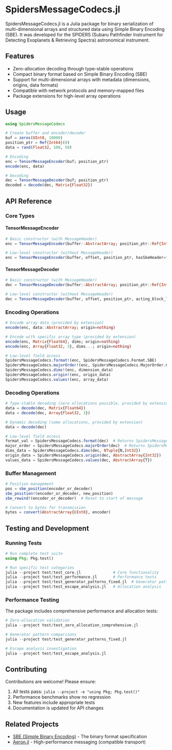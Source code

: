 # SpidersMessageCodecs.jl

SpidersMessageCodecs.jl is a Julia package for binary serialization of multi-dimensional arrays and structured data using Simple Binary Encoding (SBE). It was developed for the SPIDERS (Subaru Pathfinder Instrument for Detecting Exoplanets & Retrieving Spectra) astronomical instrument.

## Features

- Zero-allocation decoding through type-stable operations
- Compact binary format based on Simple Binary Encoding (SBE)
- Support for multi-dimensional arrays with metadata (dimensions, origins, data formats)
- Compatible with network protocols and memory-mapped files
- Package extensions for high-level array operations

## Usage

```julia
using SpidersMessageCodecs

# Create buffer and encoder/decoder
buf = zeros(UInt8, 10000)
position_ptr = Ref{Int64}(0)
data = rand(Float32, 100, 50)

# Encoding
enc = TensorMessageEncoder(buf; position_ptr)
encode(enc, data)

# Decoding
dec = TensorMessageDecoder(buf; position_ptr)
decoded = decode(dec, Matrix{Float32})
```

## API Reference

### Core Types

#### TensorMessageEncoder
```julia
# Basic constructor (with MessageHeader)
enc = TensorMessageEncoder(buffer::AbstractArray; position_ptr::Ref{Int64}=Ref(0))

# Low-level constructor (without MessageHeader)
enc = TensorMessageEncoder(buffer, offset, position_ptr, hasSbeHeader=false)
```

#### TensorMessageDecoder
```julia
# Basic constructor (with MessageHeader)
dec = TensorMessageDecoder(buffer::AbstractArray; position_ptr::Ref{Int64}=Ref(0))

# Low-level constructor (without MessageHeader)
dec = TensorMessageDecoder(buffer, offset, position_ptr, acting_block_length, acting_version)
```

### Encoding Operations
```julia
# Encode array data (provided by extension)
encode(enc, data::AbstractArray; origin=nothing)

# Encode with specific array type (provided by extension)
encode(enc, Matrix{Float64}, dims; origin=nothing)
encode(enc, Array{Float32, 3}, dims...; origin=nothing)

# Low-level field access
SpidersMessageCodecs.format!(enc, SpidersMessageCodecs.Format.SBE)
SpidersMessageCodecs.majorOrder!(enc, SpidersMessageCodecs.MajorOrder.COLUMN)
SpidersMessageCodecs.dims!(enc, dimension_data)
SpidersMessageCodecs.origin!(enc, origin_data)
SpidersMessageCodecs.values!(enc, array_data)
```

### Decoding Operations
```julia
# Type-stable decoding (zero allocations possible, provided by extension)
data = decode(dec, Matrix{Float64})
data = decode(dec, Array{Float32, 3})

# Dynamic decoding (some allocations, provided by extension)
data = decode(dec)

# Low-level field access
format_val = SpidersMessageCodecs.format(dec)  # Returns SpidersMessageCodecs.Format.SbeEnum
major_order = SpidersMessageCodecs.majorOrder(dec)  # Returns SpidersMessageCodecs.MajorOrder.SbeEnum
dims_data = SpidersMessageCodecs.dims(dec, NTuple{N,Int32})
origin_data = SpidersMessageCodecs.origin(dec, AbstractArray{Int32})
values_data = SpidersMessageCodecs.values(dec, AbstractArray{T})
```

### Buffer Management
```julia
# Position management
pos = sbe_position(encoder_or_decoder)
sbe_position!(encoder_or_decoder, new_position)
sbe_rewind!(encoder_or_decoder)  # Reset to start of message

# Convert to bytes for transmission
bytes = convert(AbstractArray{UInt8}, encoder)
```

## Testing and Development

### Running Tests
```julia
# Run complete test suite
using Pkg; Pkg.test()

# Run specific test categories
julia --project test/test_core.jl              # Core functionality
julia --project test/test_performance.jl       # Performance tests
julia --project test/test_generator_patterns_fixed.jl  # Generator patterns
julia --project test/test_escape_analysis.jl   # Allocation analysis
```

### Performance Testing
The package includes comprehensive performance and allocation tests:

```julia
# Zero-allocation validation
julia --project test/test_zero_allocation_comprehensive.jl

# Generator pattern comparisons
julia --project test/test_generator_patterns_fixed.jl

# Escape analysis investigation
julia --project test/test_escape_analysis.jl
```

## Contributing

Contributions are welcome! Please ensure:

1. All tests pass: `julia --project -e "using Pkg; Pkg.test()"`
2. Performance benchmarks show no regression
3. New features include appropriate tests
4. Documentation is updated for API changes

## Related Projects

- [SBE (Simple Binary Encoding)](https://real-logic.github.io/simple-binary-encoding/) - The binary format specification
- [Aeron.jl](https://github.com/DarrylGamroth/Aeron.jl) - High-performance messaging (compatible transport)

